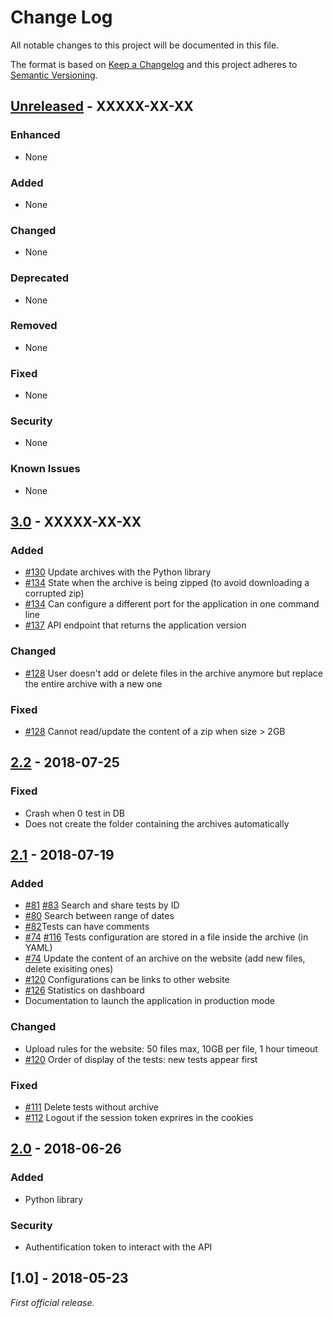 # Change Log
All notable changes to this project will be documented in this file.

The format is based on [Keep a Changelog](http://keepachangelog.com/)
and this project adheres to [Semantic Versioning](http://semver.org/).

## [Unreleased] - XXXXX-XX-XX
### Enhanced
- None

### Added
- None

### Changed
- None

### Deprecated
- None

### Removed
- None

### Fixed
- None

### Security
- None

### Known Issues
- None

## [3.0] - XXXXX-XX-XX

### Added
- [#130](https://gitlab.aldebaran.lan/hardware-test/astr/issues/130) Update archives with the Python library
- [#134](https://gitlab.aldebaran.lan/hardware-test/astr/issues/134) State when the archive is being zipped (to avoid downloading a corrupted zip)
- [#134](https://gitlab.aldebaran.lan/hardware-test/astr/issues/134) Can configure a different port for the application in one command line
- [#137](https://gitlab.aldebaran.lan/hardware-test/astr/issues/137) API endpoint that returns the application version

### Changed
- [#128](https://gitlab.aldebaran.lan/hardware-test/astr/issues/128) User doesn't add or delete files in the archive anymore but replace the entire archive with a new one

### Fixed
- [#128](https://gitlab.aldebaran.lan/hardware-test/astr/issues/128) Cannot read/update the content of a zip when size > 2GB

## [2.2] - 2018-07-25

### Fixed
- Crash when 0 test in DB
- Does not create the folder containing the archives automatically

## [2.1] - 2018-07-19

### Added
- [#81](https://gitlab.aldebaran.lan/hardware-test/astr/issues/81) [#83](https://gitlab.aldebaran.lan/hardware-test/astr/issues/83) Search and share tests by ID
- [#80](https://gitlab.aldebaran.lan/hardware-test/astr/issues/80) Search between range of dates
- [#82](https://gitlab.aldebaran.lan/hardware-test/astr/issues/82)Tests can have comments
- [#74](https://gitlab.aldebaran.lan/hardware-test/astr/issues/74) [#116](https://gitlab.aldebaran.lan/hardware-test/astr/issues/116) Tests configuration are stored in a file inside the archive (in YAML)
- [#74](https://gitlab.aldebaran.lan/hardware-test/astr/issues/74) Update the content of an archive on the website (add new files, delete exisiting ones)
- [#120](https://gitlab.aldebaran.lan/hardware-test/astr/issues/120) Configurations can be links to other website
- [#126](https://gitlab.aldebaran.lan/hardware-test/astr/issues/126) Statistics on dashboard
- Documentation to launch the application in production mode

### Changed
- Upload rules for the website: 50 files max, 10GB per file, 1 hour timeout
- [#120](https://gitlab.aldebaran.lan/hardware-test/astr/issues/120) Order of display of the tests: new tests appear first

### Fixed
- [#111](https://gitlab.aldebaran.lan/hardware-test/astr/issues/111) Delete tests without archive
- [#112](https://gitlab.aldebaran.lan/hardware-test/astr/issues/112) Logout if the session token exprires in the cookies

## [2.0] - 2018-06-26

### Added
- Python library

### Security
- Authentification token to interact with the API

## [1.0] - 2018-05-23

*First official release.*

[Unreleased]: https://gitlab.aldebaran.lan/hardware-test/astr/compare/v3.0...HEAD
[3.0]: https://gitlab.aldebaran.lan/hardware-test/astr/compare/v2.1...v3.0
[2.2]: https://gitlab.aldebaran.lan/hardware-test/astr/compare/v2.1...v2.2
[2.1]: https://gitlab.aldebaran.lan/hardware-test/astr/compare/v2.0...v2.1
[2.0]: https://gitlab.aldebaran.lan/hardware-test/astr/compare/v1.0...v2.0
